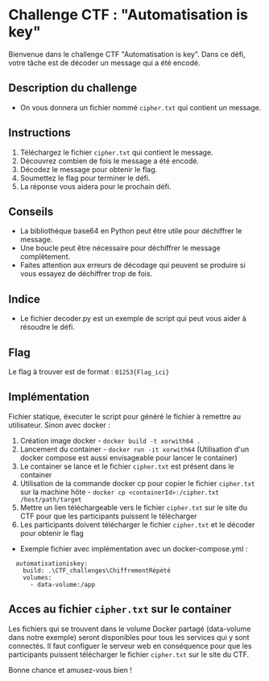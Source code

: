 # Challenge CTF : "Automatisation is key"

Bienvenue dans le challenge CTF "Automatisation is key". Dans ce défi, votre tâche est de décoder un message qui a été encodé.


## Description du challenge

- On vous donnera un fichier nommé `cipher.txt` qui contient un message.


## Instructions

1. Téléchargez le fichier `cipher.txt` qui contient le message.
2. Découvrez combien de fois le message a été encodé.
3. Décodez le message pour obtenir le flag.
4. Soumettez le flag pour terminer le défi.
5. La réponse vous aidera pour le prochain défi.

## Conseils

- La bibliothèque base64 en Python peut être utile pour déchiffrer le message.
- Une boucle peut être nécessaire pour déchiffrer le message complètement.
- Faites attention aux erreurs de décodage qui peuvent se produire si vous essayez de déchiffrer trop de fois.


## Indice 

- Le fichier decoder.py est un exemple de script qui peut vous aider à résoudre le défi.

## Flag

Le flag à trouver est de format : `01253{Flag_ici}`

## Implémentation 
Fichier statique, éxecuter le script pour généré le fichier à remettre au utilisateur. 
Sinon avec docker : 
1. Création image docker - `docker build -t xorwith64 .`
2. Lancement du container - `docker run -it xorwith64`
(Utilisation d'un docker compose est aussi envisageable pour lancer le container)
3. Le container se lance et le fichier `cipher.txt` est présent dans le container 
4. Utilisation de la commande docker cp pour copier le fichier `cipher.txt` sur la machine hôte - `docker cp <containerId>:/cipher.txt /host/path/target`
5. Mettre un lien téléchargeable vers le fichier `cipher.txt` sur le site du CTF pour que les participants puissent le télécharger
6. Les participants doivent télécharger le fichier `cipher.txt` et le décoder pour obtenir le flag

- Exemple fichier avec implémentation avec un docker-compose.yml :
```
  automatisationiskey:
    build: .\CTF_challenges\ChiffrementRépété
    volumes:
      - data-volume:/app
```
## Acces au fichier `cipher.txt` sur le container
Les fichiers qui se trouvent dans le volume Docker partagé (data-volume dans notre exemple) seront disponibles pour tous les services qui y sont connectés.
Il faut configuer le serveur web en conséquence pour que les participants puissent télécharger le fichier `cipher.txt` sur le site du CTF. 


Bonne chance et amusez-vous bien !
